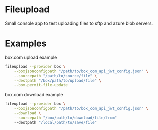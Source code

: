 # Fileupload

Small console app to test uploading files to sftp and azure blob servers.


# Examples

box.com upload example

```bash
fileupload --provider box \
    --boxjsonconfigpath "/path/to/box_com_api_jwt_config.json" \
    --sourcepath "/path/to/source/file" \
    --destpath "/box/path/to/upload/file" \
    --box-permit-file-update
```

box.com download example

```bash
fileupload --provider box \
    --boxjsonconfigpath "/path/to/box_com_api_jwt_config.json" \
    --download \
    --sourcepath "/box/path/to/download/file/from"
    --destpath "/local/path/to/save/file"
```

